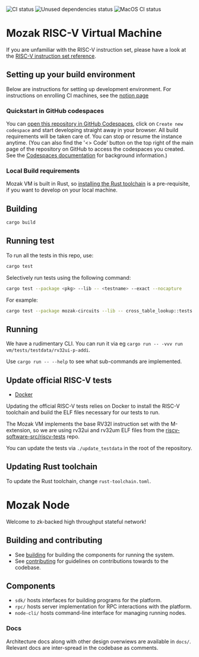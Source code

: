![CI status](https://github.com/0xmozak/mozak-vm/actions/workflows/ci.yml/badge.svg)
![Unused dependencies status](https://github.com/0xmozak/mozak-vm/actions/workflows/unused-deps.yml/badge.svg)
![MacOS CI status](https://github.com/0xmozak/mozak-vm/actions/workflows/macos-ci.yml/badge.svg)

# Mozak RISC-V Virtual Machine

If you are unfamiliar with the RISC-V instruction set, please have a look at the [RISC-V instruction set reference](https://github.com/jameslzhu/riscv-card/blob/master/riscv-card.pdf).

## Setting up your build environment

Below are instructions for setting up development environment. For instructions on enrolling CI machines, see the [notion page](https://www.notion.so/0xmozak/Enroll-Self-Hosted-CI-Runner-af6ddd3897594970b6ec4106ebde228f)

### Quickstart in GitHub codespaces

You can [open this repository in GitHub Codespaces](https://codespaces.new/0xmozak/mozak-vm?quickstart=1), click on `Create new codespace` and start developing straight away in your browser.  All build requirements will be taken care of. You can stop or resume the instance anytime.  (You can also find the '<> Code' button on the top right of the main page of the repository on GitHub to access the codespaces you created.  See the [Codespaces documentation](https://github.com/features/codespaces) for background information.)

### Local Build requirements

Mozak VM is built in Rust, so [installing the Rust toolchain](https://www.rust-lang.org/tools/install) is a pre-requisite, if you want to develop on your local machine.

## Building

```bash
cargo build
```

## Running test

To run all the tests in this repo, use:
```bash
cargo test
```

Selectively run tests using the following command:
```bash
cargo test --package <pkg> --lib -- <testname> --exact --nocapture
```

For example:
```bash
cargo test --package mozak-circuits --lib -- cross_table_lookup::tests::test_ctl --exact --nocapture
```

## Running

We have a rudimentary CLI.  You can run it via eg `cargo run -- -vvv run vm/tests/testdata/rv32ui-p-addi`.

Use `cargo run -- --help` to see what sub-commands are implemented.

## Update official RISC-V tests

- [Docker](https://www.docker.com/)

Updating the official RISC-V tests relies on Docker to install the RISC-V toolchain and build the ELF files necessary for our tests to run.

The Mozak VM implements the base RV32I instruction set with the M-extension,
so we are using rv32ui and rv32um ELF files from the [riscv-software-src/riscv-tests](https://github.com/riscv-software-src/riscv-tests) repo.

You can update the tests via `./update_testdata` in the root of the repository.

## Updating Rust toolchain

To update the Rust toolchain, change `rust-toolchain.toml`.

# Mozak Node

Welcome to zk-backed high throughput stateful network!

## Building and contributing
- See [building](docs/building.md) for building the components for running the system.
- See [contributing](docs/constributing.md) for guidelines on contributions towards to the codebase.

## Components
- `sdk/` hosts interfaces for building programs for the platform.
- `rpc/` hosts server implementation for RPC interactions with the platform.
- `node-cli/` hosts command-line interface for managing running nodes.

### Docs
Architecture docs along with other design overwiews are available in `docs/`. Relevant docs are inter-spread in the codebase as comments.
